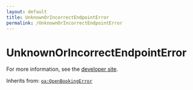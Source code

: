 ```yaml
---
layout: default
title: UnknownOrIncorrectEndpointError
permalink: /UnknownOrIncorrectEndpointError
---
```


# UnknownOrIncorrectEndpointError


For more information, see the [developer site](https://developer.openactive.io/data-model/types/unknownorincorrectendpointerror).

Inherits from: [`oa:OpenBookingError`](https://openactive.io/OpenBookingError)
